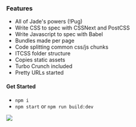 ### Features
- All of Jade's powers (!Pug)
- Write CSS to spec with CSSNext and PostCSS
- Write Javascript to spec with Babel
- Bundles made per page
- Code splitting common css/js chunks
- ITCSS folder structure
- Copies static assets
- Turbo Crunch included
- Pretty URLs started

#### Get Started
- `npm i`
- `npm start` or `npm run build:dev`

<img src="https://www.dropbox.com/s/vvqb626x2luxzwm/seed-wp4.png?raw=1"/>
